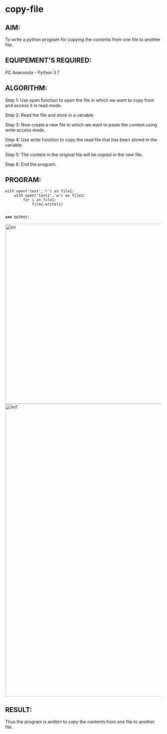 # copy-file
## AIM:
To write a python program for copying the contents from one file to another file.
## EQUIPEMENT'S REQUIRED: 
PC
Anaconda - Python 3.7
## ALGORITHM: 
Step 1:
Use open function to open the file in which we want to copy from and access it in read mode.

Step 2:
Read the file and store in a variable.

Step 3:
Now create a new file in which we want to paste the content using write access mode.

Step 4:
Use write function to copy the read file that has been stored in the variable.

Step 5:
The content in the original file will be copied in the new file.

Step 6:
End the program.

## PROGRAM:
~~~
with open('text','r') as file1:
    with open('text1','w') as file2:
        for i in file1:
            file2.write(i)


### OUTPUT:
~~~
<img width="578" alt="mi" src="https://user-images.githubusercontent.com/94882905/154803118-b1ed32a4-d74d-4696-a3ce-70c50f52a21b.png">
<img width="941" alt="mi1" src="https://user-images.githubusercontent.com/94882905/154803126-9a785b51-4de9-423c-8d37-eeb672ae8bd1.png">




## RESULT:
Thus the program is written to copy the contents from one file to another file.
